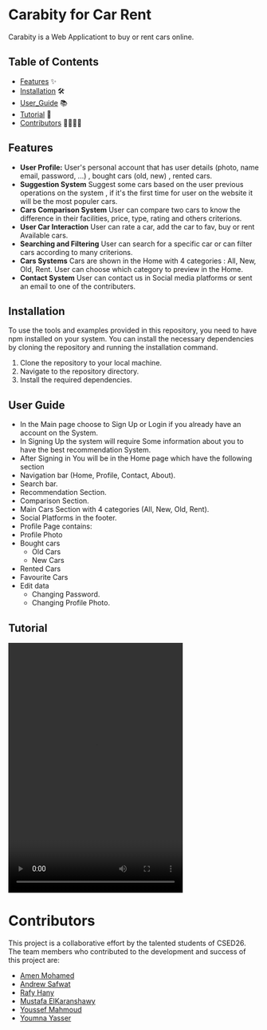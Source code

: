 # Carabity for Car Rent

Carabity is a Web Applicationt to buy or rent cars online.

## Table of Contents

- [Features](#features) ✨
- [Installation](#installation) 🛠️
- [User_Guide](#user-guide) 📚
- [Tutorial](#tutorial) 🌟
- [Contributors](#contributors) 👩‍💻👨‍💻

## Features

- **User Profile:** User's personal account that has user details (photo, name email, password, ...) , bought cars (old, new) , rented cars.
- **Suggestion System** Suggest some cars based on the user previous operations on the system , if it's the first time for user on the website it will be the most populer cars.
- **Cars Comparison System** User can compare two cars to know the difference in their facilities, price, type, rating and others criterions.
- **User Car Interaction** User can rate a car, add the car to fav, buy or rent Available cars.
- **Searching and Filtering** User can search for a specific car or can filter cars according to many criterions.
- **Cars Systems** Cars are shown in the Home with 4 categories : All, New, Old, Rent. User can choose which category to preview in the Home.
- **Contact System** User can contact us in Social media platforms or sent an email to one of the contributers.

## Installation

To use the tools and examples provided in this repository, you need to have npm installed on your system. You can install the necessary dependencies by cloning the repository and running the installation command.

1. Clone the repository to your local machine.
2. Navigate to the repository directory.
3. Install the required dependencies.

## User Guide

- In the Main page choose to Sign Up or Login if you already have an account on the System.
- In Signing Up the system will require Some information about you to have the best recommendation System.
- After Signing in You will be in the Home page which have the following section
- Navigation bar (Home, Profile, Contact, About).
- Search bar.
- Recommendation Section.
- Comparison Section.
- Main Cars Section with 4 categories (All, New, Old, Rent).
- Social Platforms in the footer.
- Profile Page contains:
- Profile Photo
- Bought cars
  - Old Cars
  - New Cars
- Rented Cars
- Favourite Cars
- Edit data
  - Changing Password.
  - Changing Profile Photo.

## Tutorial

<video controls width=350 height=500 src="https://github.com/MostafaElKaranshawy/Carabity/blob/main/carabity.mp4" title="Title"></video>

# Contributors

This project is a collaborative effort by the talented students of CSED26. The team members who contributed to the development and success of this project are:

- [Amen Mohamed](https://github.com/NeuroAmin)
- [Andrew Safwat](https://github.com/AndrewSafwat1)
- [Rafy Hany](https://github.com/RafyHany)
- [Mustafa ElKaranshawy](https://github.com/MostafaElKaranshawy)
- [Youssef Mahmoud](https://github.com/Youssef-Mahmoud0)
- [Youmna Yasser](https://github.com/yomnay888)
